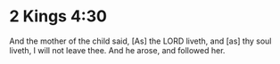 # 2 Kings 4:30

And the mother of the child said, [As] the LORD liveth, and [as] thy soul liveth, I will not leave thee. And he arose, and followed her.